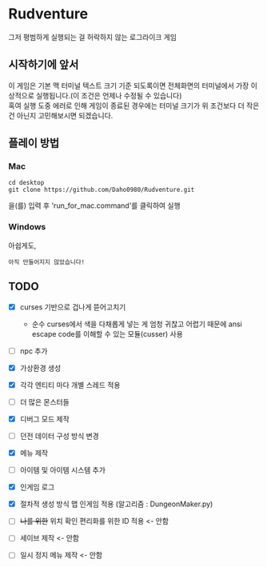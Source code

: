 # Rudventure
그저 평범하게 실행되는 걸 허락하지 않는 로그라이크 게임   
   
## 시작하기에 앞서   
   이 게임은 기본 맥 터미널 텍스트 크기 기준 되도록이면 전체화면의 터미널에서 가장 이상적으로 실행됩니다.(이 조건은 언제나 수정될 수 있습니다)   
   혹여 실행 도중 에러로 인해 게임이 종료된 경우에는 터미널 크기가 위 조건보다 더 작은 건 아닌지 고민해보시면 되겠습니다.

## 플레이 방법   
### Mac   
```
cd desktop
git clone https://github.com/Daho0980/Rudventure.git
```
을(를) 입력 후 'run_for_mac.command'를 클릭하여 실행   

### Windows   
아쉽게도,   
```
아직 만들어지지 않았습니다!
```

## TODO   
- [x] curses 기반으로 겁나게 뜯어고치기   
    - 순수 curses에서 색을 다채롭게 넣는 게 엄청 귀찮고 어렵기 때문에 ansi escape code를 이해할 수 있는 모듈(cusser) 사용   
- [ ] npc 추가   
- [x] 가상환경 생성   
- [x] 각각 엔티티 마다 개별 스레드 적용   
- [ ] 더 많은 몬스터들   
- [x] 디버그 모드 제작   
- [ ] 던전 데이터 구성 방식 변경   
- [x] 메뉴 제작   
- [ ] 아이템 및 아이템 시스템 추가   
- [x] 인게임 로그   
- [x] 절차적 생성 방식 맵 인게임 적용 (알고리즘 : DungeonMaker.py)   
   
- [ ] ~~나를 위한~~ 위치 확인 편리화를 위한 ID 적용 <- 안함   
- [ ] 세이브 제작 <- 안함   
- [ ] 일시 정지 메뉴 제작 <- 안함   